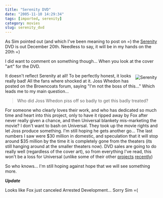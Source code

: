 ```yaml
---
title: "Serenity DVD"
date: "2005-11-10 14:29:34"
tags: [imported, serenity]
category: movies
slug: serenity_dvd
---
```


As Sim pointed out (and which I've been meaning to post on =) the <a href="http://www.amazon.com/gp/product/B000BW7QWW/103-3482693-3975003?v=glance&#038;n=130&#038;n=507846&#038;s=dvd&#038;v=glance">Serenity</a> DVD is out December 20th. Needless to say, it will be in my hands on the 20th =)

I did want to comment on something though... When you look at the cover "art" for the DVD.

<div style="float: right; margin: 5px 5px 5px 5px;"><img src="http://images.amazon.com/images/P/B000BW7QWW.01._PE30_SCMZZZZZZZ_.jpg" alt="Serenity" /></div>  It doesn't reflect Serenity at all!  To be perfectly honest, it looks really bad!  All the fans where shocked at it.  Joss Whedon has posted on the Browncoats forum, saying "I'm not the boss of this..."  Which leads me to my main question...

<blockquote>Who did Joss Whedon piss off so badly to get this badly treated?</blockquote>

For someone who clearly loves their work, and who has dedicated so much time and heart into this project, only to have it ripped away by Fox after never really given a chance, and then Universal blankety mis-marketing the movie? I don't want to bash on Universal. They took up the movie rights and let Joss produce something. I'm still hoping he gets another go... The last numbers I saw were $30 million in domestic, and speculation that it will stop around $35 million by the time it is completely gone from the theaters (its still hanging around at the smaller theaters now). DVD sales are going to do really well (regardless of the cover art), so from everything I've read, this won't be a loss for Universal (unlike some of their other <a href="http://www.imdb.com/title/tt0419706/">projects</a> <a href="http://www.imdb.com/title/tt0368709/">recently</a>)

So who knows... I'm still hoping against hope that we will see something more.

<em><strong>Update</strong></em>

Looks like Fox just canceled Arrested Development... Sorry Sim =(
